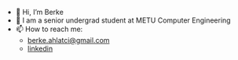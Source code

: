 - 👋 Hi, I’m Berke
- :school: I am a senior undergrad student at METU Computer Engineering
- 📫 How to reach me:
  - berke.ahlatci@gmail.com
  - [linkedin](https://www.linkedin.com/in/berkeahlatci/)


<!---
berke-a/berke-a is a ✨ special ✨ repository because its `README.md` (this file) appears on your GitHub profile.
You can click the Preview link to take a look at your changes.
--->
